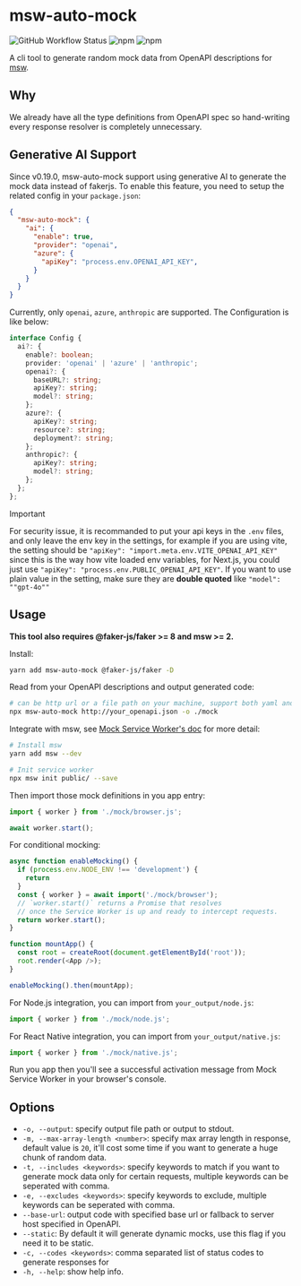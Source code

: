 # msw-auto-mock

![GitHub Workflow Status](https://img.shields.io/github/actions/workflow/status/zoubingwu/msw-auto-mock/test.yaml?branch=master)
![npm](https://img.shields.io/npm/v/msw-auto-mock)
![npm](https://img.shields.io/npm/dw/msw-auto-mock)

A cli tool to generate random mock data from OpenAPI descriptions for [msw](https://github.com/mswjs/msw).

## Why

We already have all the type definitions from OpenAPI spec so hand-writing every response resolver is completely unnecessary.

## Generative AI Support

Since v0.19.0, msw-auto-mock support using generative AI to generate the mock data instead of fakerjs. To enable this feature, you need to setup the related config in your `package.json`:

```json
{
  "msw-auto-mock": {
    "ai": {
      "enable": true,
      "provider": "openai",
      "azure": {
        "apiKey": "process.env.OPENAI_API_KEY",
      }
    }
  }
}
```

Currently, only `openai`, `azure`, `anthropic` are supported. The Configuration is like below:

```ts
interface Config {
  ai?: {
    enable?: boolean;
    provider: 'openai' | 'azure' | 'anthropic';
    openai?: {
      baseURL?: string;
      apiKey?: string;
      model?: string;
    };
    azure?: {
      apiKey?: string;
      resource?: string;
      deployment?: string;
    };
    anthropic?: {
      apiKey?: string;
      model?: string;
    };
  };
};
```

> [!IMPORTANT]
> For security issue, it is recommanded to put your api keys in the `.env` files, and only leave the env key in the settings, for example if you are using vite, the setting should be `"apiKey": "import.meta.env.VITE_OPENAI_API_KEY"` since this is the way how vite loaded env variables, for Next.js, you could just use `"apiKey": "process.env.PUBLIC_OPENAI_API_KEY"`. If you want to use plain value in the setting, make sure they are **double quoted** like `"model": ""gpt-4o""`

## Usage

**This tool also requires @faker-js/faker >= 8 and msw >= 2.**

Install:

```sh
yarn add msw-auto-mock @faker-js/faker -D
```

Read from your OpenAPI descriptions and output generated code:

```sh
# can be http url or a file path on your machine, support both yaml and json.
npx msw-auto-mock http://your_openapi.json -o ./mock
```

Integrate with msw, see [Mock Service Worker's doc](https://mswjs.io/docs/getting-started/integrate/browser) for more detail:

```sh
# Install msw
yarn add msw --dev

# Init service worker
npx msw init public/ --save
```

Then import those mock definitions in you app entry:

```js
import { worker } from './mock/browser.js';

await worker.start();
```

For conditional mocking:

```js
async function enableMocking() {
  if (process.env.NODE_ENV !== 'development') {
    return
  }
  const { worker } = await import('./mock/browser');
  // `worker.start()` returns a Promise that resolves
  // once the Service Worker is up and ready to intercept requests.
  return worker.start();
}

function mountApp() {
  const root = createRoot(document.getElementById('root'));
  root.render(<App />);
}

enableMocking().then(mountApp);
```

For Node.js integration, you can import from `your_output/node.js`:

```js
import { worker } from './mock/node.js';
```

For React Native integration, you can import from `your_output/native.js`:

```js
import { worker } from './mock/native.js';
```

Run you app then you'll see a successful activation message from Mock Service Worker in your browser's console.

## Options

- `-o, --output`: specify output file path or output to stdout.
- `-m, --max-array-length <number>`: specify max array length in response, default value is `20`, it'll cost some time if you want to generate a huge chunk of random data.
- `-t, --includes <keywords>`: specify keywords to match if you want to generate mock data only for certain requests, multiple keywords can be seperated with comma.
- `-e, --excludes <keywords>`: specify keywords to exclude, multiple keywords can be seperated with comma.
- `--base-url`: output code with specified base url or fallback to server host specified in OpenAPI.
- `--static`: By default it will generate dynamic mocks, use this flag if you need it to be static.
- `-c, --codes <keywords>`: comma separated list of status codes to generate responses for
- `-h, --help`: show help info.
